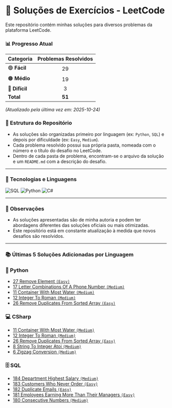 # 🧩 Soluções de Exercícios - LeetCode

Este repositório contém minhas soluções para diversos problemas da plataforma LeetCode.

### 📊 Progresso Atual

| Categoria | Problemas Resolvidos |
| :--- | :---: |
| <g-emoji>🟢</g-emoji> **Fácil** | 29 |
| <g-emoji>🟠</g-emoji> **Médio** | 19 |
| <g-emoji>🔴</g-emoji> **Difícil** | 3 |
| **Total** | **51** |

*(Atualizado pela última vez em: 2025-10-24)*

### 📂 Estrutura do Repositório

-   As soluções são organizadas primeiro por linguagem (ex: `Python`, `SQL`) e depois por dificuldade (ex: `Easy`, `Medium`).
-   Cada problema resolvido possui sua própria pasta, nomeada com o número e o título do desafio no LeetCode.
-   Dentro de cada pasta de problema, encontram-se o arquivo da solução e um `README.md` com a descrição do desafio.

---

### 🚀 Tecnologias e Linguagens

![SQL](https://img.shields.io/badge/SQL-4479A1?style=for-the-badge&logo=mysql&logoColor=white)
![Python](https://img.shields.io/badge/Python-3776AB?style=for-the-badge&logo=python&logoColor=white)
![C#](https://img.shields.io/badge/C%23-239120?style=for-the-badge&logo=c-sharp&logoColor=white)

---

### 📝 Observações

-   As soluções apresentadas são de minha autoria e podem ter abordagens diferentes das soluções oficiais ou mais otimizadas.
-   Este repositório está em constante atualização à medida que novos desafios são resolvidos.

---

### 📚 Últimas 5 Soluções Adicionadas por Linguagem

### 🐍 Python
- [27 Remove Element `(Easy)`](https://leetcode.com/problems/remove-element)
- [17 Letter Combinations Of A Phone Number `(Medium)`](https://leetcode.com/problems/letter-combinations-of-a-phone-number)
- [11 Container With Most Water `(Medium)`](https://leetcode.com/problems/container-with-most-water)
- [12 Integer To Roman `(Medium)`](https://leetcode.com/problems/integer-to-roman)
- [26 Remove Duplicates From Sorted Array `(Easy)`](https://leetcode.com/problems/remove-duplicates-from-sorted-array)

### 💻 CSharp
- [11 Container With Most Water `(Medium)`](https://leetcode.com/problems/container-with-most-water)
- [12 Integer To Roman `(Medium)`](https://leetcode.com/problems/integer-to-roman)
- [26 Remove Duplicates From Sorted Array `(Easy)`](https://leetcode.com/problems/remove-duplicates-from-sorted-array)
- [8 String To Integer Atoi `(Medium)`](https://leetcode.com/problems/string-to-integer-atoi)
- [6 Zigzag Conversion `(Medium)`](https://leetcode.com/problems/zigzag-conversion)

### 🗄️ SQL
- [184 Department Highest Salary `(Medium)`](https://leetcode.com/problems/department-highest-salary)
- [183 Customers Who Never Order `(Easy)`](https://leetcode.com/problems/customers-who-never-order)
- [182 Duplicate Emails `(Easy)`](https://leetcode.com/problems/duplicate-emails)
- [181 Employees Earning More Than Their Managers `(Easy)`](https://leetcode.com/problems/employees-earning-more-than-their-managers)
- [180 Consecutive Numbers `(Medium)`](https://leetcode.com/problems/consecutive-numbers)

